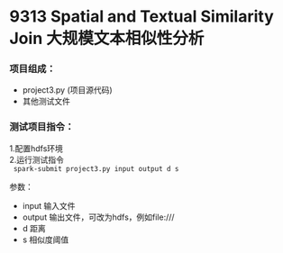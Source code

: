# 9313 Spatial and Textual Similarity Join 大规模文本相似性分析

### 项目组成：
- project3.py (项目源代码)
- 其他测试文件
 
### 测试项目指令：
1.配置hdfs环境  
2.运行测试指令  
` spark-submit project3.py input output d s`  

参数：  
- input 输入文件  
- output 输出文件，可改为hdfs，例如file:///  
- d 距离  
- s 相似度阈值  
